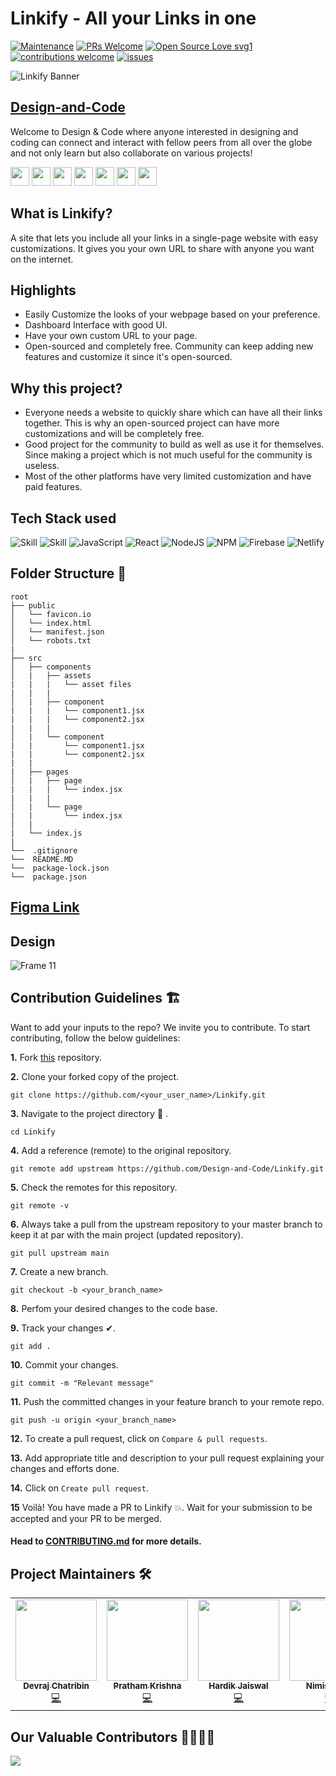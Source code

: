 # Linkify - All your Links in one

[![Maintenance](https://img.shields.io/badge/Maintained%3F-yes-green.svg?style=flat)](https://github.com/Design-and-Code/Linkify/graphs/commit-activity)
[![PRs Welcome](https://img.shields.io/badge/PRs-welcome-brightgreen.svg?style=flat)](http://makeapullrequest.com)
[![Open Source Love svg1](https://badges.frapsoft.com/os/v1/open-source.svg?v=103?style=flat)](https://github.com/ellerbrock/open-source-badges/)
[![contributions welcome](https://img.shields.io/badge/contributions-welcome-brightgreen.svg?style=flat)](https://github.com/Design-and-Code/Linkify/issues)
[![issues](https://img.shields.io/github/issues/Design-and-Code/Linkify?color=6CC621)](https://github.com/Design-and-Code/Linkify/issues)

![Linkify Banner](https://user-images.githubusercontent.com/63140632/135325523-c52ddaa5-f424-488d-9139-26628ed7dc16.png)

## [Design-and-Code](https://discord.gg/druweDMn3s)

Welcome to Design & Code where anyone interested in designing and coding can connect and interact with fellow peers from all over the globe and not only learn but also collaborate on various projects!

<p align="left">
<a href="mailto:designandcode.community@gmail.com" style="text-decoration:none">
  <img height="30" src = "https://img.shields.io/badge/gmail-c14438?&style=for-the-badge&logo=gmail&logoColor=white">
</a>
  <a href="https://discord.gg/druweDMn3s" style="text-decoration:none">
  <img height="30" src="https://img.shields.io/badge/discord-darkblue.svg?&style=for-the-badge&logo=discord&logoColor=white" />
</a>
<a href="http://designandcode.us/" style="text-decoration:none">
  <img height="30" src = "https://img.shields.io/badge/website-c14438?&style=for-the-badge&logo=internet&logoColor=white">
</a>
<a href="https://www.linkedin.com/company/designandcode" style="text-decoration:none">
  <img height="30" src="https://img.shields.io/badge/linkedin-blue.svg?&style=for-the-badge&logo=linkedin&logoColor=white" />
</a>
<a href="https://github.com/Design-and-Code" style="text-decoration:none">
  <img height="30" src="https://img.shields.io/badge/Github-grey.svg?&style=for-the-badge&logo=Github&logoColor=white" />
</a>
<a href="https://twitter.com/DesignandCode3" style="text-decoration:none">
  <img height="30" src="https://img.shields.io/badge/Twitter-31a2f2.svg?&style=for-the-badge&logo=twitter&logoColor=white">
</a>
<a href="https://www.instagram.com/designandcode.community" style="text-decoration:none">
  <img height="30" src = "https://img.shields.io/badge/Instagram-%23E4405F.svg?&style=for-the-badge&logo=Instagram&logoColor=white">
</a>
<br />

## What is Linkify?

A site that lets you include all your links in a single-page website with easy customizations. It gives you your own URL to share with anyone you want on the internet.

## Highlights

- Easily Customize the looks of your webpage based on your preference.
- Dashboard Interface with good UI.
- Have your own custom URL to your page.
- Open-sourced and completely free. Community can keep adding new features and customize it since it's open-sourced.

## Why this project?

- Everyone needs a website to quickly share which can have all their links together. This is why an open-sourced project can have more customizations and will be completely free.
- Good project for the community to build as well as use it for themselves. Since making a project which is not much useful for the community is useless.
- Most of the other platforms have very limited customization and have paid features.

## Tech Stack used

<div align="left">

![Skill](https://img.shields.io/badge/HTML5-E34F26?style=for-the-badge&logo=html5&logoColor=white)
![Skill](https://img.shields.io/badge/CSS3-1572B6?style=for-the-badge&logo=css3&logoColor=white)
![JavaScript](https://img.shields.io/badge/javascript-%23323330.svg?style=for-the-badge&logo=javascript&logoColor=%23F7DF1E)
![React](https://img.shields.io/badge/react-%2320232a.svg?style=for-the-badge&logo=react&logoColor=%2361DAFB)
![NodeJS](https://img.shields.io/badge/node.js-6DA55F?style=for-the-badge&logo=node.js&logoColor=white)
![NPM](https://img.shields.io/badge/NPM-%23000000.svg?style=for-the-badge&logo=npm&logoColor=white)
![Firebase](https://img.shields.io/badge/firebase-%23039BE5.svg?style=for-the-badge&logo=firebase)
![Netlify](https://img.shields.io/badge/netlify-%23000000.svg?style=for-the-badge&logo=netlify&logoColor=#00C7B7)

</div>

## Folder Structure 📁

```
root
├── public
│   └── favicon.io
│   └── index.html
│   └── manifest.json
│   └── robots.txt
|
├── src
│   ├── components
│   |   ├── assets
|   |   |   └── asset files
|   |   |
│   |   ├── component
|   |   |   └── component1.jsx
|   |   |   └── component2.jsx
|   |   |
│   |   └── component
|   |       └── component1.jsx
|   |       └── component2.jsx
|   |
|   ├── pages
│   |   ├── page
|   |   |   └── index.jsx
|   |   |
│   |   └── page
|   |       └── index.jsx
│   |
|   └── index.js
|
└──  .gitignore
└──  README.MD
└──  package-lock.json
└──  package.json
```

## [Figma Link](https://www.figma.com/file/H98Z5ufdXcK0zOJwjqnXrW/Linkify?node-id=59%3A0)

## Design
![Frame 11](https://user-images.githubusercontent.com/65373279/123664843-5aac6780-d855-11eb-8314-604321952d5e.png)

## Contribution Guidelines 🏗

Want to add your inputs to the repo? We invite you to contribute. 
To start contributing, follow the below guidelines: 

**1.**  Fork [this](https://github.com/Design-and-Code/Linkify) repository.

**2.**  Clone your forked copy of the project.

```
git clone https://github.com/<your_user_name>/Linkify.git
```

**3.** Navigate to the project directory :file_folder: .

```
cd Linkify
```

**4.** Add a reference (remote) to the original repository.

```
git remote add upstream https://github.com/Design-and-Code/Linkify.git
```

**5.** Check the remotes for this repository.

```
git remote -v
```

**6.** Always take a pull from the upstream repository to your master branch to keep it at par with the main project (updated repository).

```
git pull upstream main
```

**7.** Create a new branch.

```
git checkout -b <your_branch_name>
```

**8.** Perfom your desired changes to the code base.

**9.** Track your changes ✔. 

```
git add . 
```

**10.** Commit your changes.

```
git commit -m "Relevant message"
```

**11.** Push the committed changes in your feature branch to your remote repo.

```
git push -u origin <your_branch_name>
```

**12.** To create a pull request, click on `Compare & pull requests`.

**13.** Add appropriate title and description to your pull request explaining your changes and efforts done.

**14.** Click on `Create pull request`.


**15** Voilà! You have made a PR to Linkify 💥. Wait for your submission to be accepted and your PR to be merged.

#### Head to [CONTRIBUTING.md](./CONTRIBUTING.md) for more details.

## Project Maintainers 🛠

<table>
  <tbody><tr>
    <td align="center"><a href="https://github.com/DevrajDC"><img alt="" src="https://avatars.githubusercontent.com/u/65373279" width="130px;"><br><sub><b> Devraj Chatribin </b></sub></a><br><a href="https://github.com/Design-and-Code/Projects-showcase" title="Code">💻 </a></td> </a></td>
  
  <td align="center"><a href="https://github.com/Prathamkrishna"><img alt="" src="https://avatars.githubusercontent.com/u/34184758?v=4" width="130px;"><br><sub><b>  Pratham Krishna </b></sub></a><br><a href="https://github.com/Prathamkrishna" title="Code">💻 </a></td> </a></td>
  
  <td align="center"><a href="https://github.com/Pseudo-Pythonic"><img alt="" src="https://avatars.githubusercontent.com/u/73730318" width="130px;"><br><sub><b> Hardik Jaiswal </b></sub></a><br><a href="https://github.com/Design-and-Code/Projects-showcase" title="Code">💻 </a></td> </a></td>
  
  <td align="center"><a href="https://github.com/nimishjn"><img alt="" src="https://avatars.githubusercontent.com/u/63140632" width="130px;"><br><sub><b> Nimish Jain </b></sub></a><br><a href="https://github.com/Design-and-Code/Projects-showcase" title="Code">💻 </a></td> </a></td>
    
  </tr>
</tbody></table>

## Our Valuable Contributors 👩‍💻👨‍💻
<a href="https://github.com/Design-and-Code/Linkify/graphs/contributors">
  <img src="https://contributors-img.web.app/image?repo=Design-and-Code/Linkify" />
</a>
